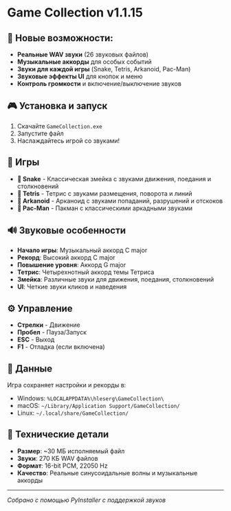 # Game Collection v1.1.15

## 🎵 Новые возможности:
- **Реальные WAV звуки** (26 звуковых файлов)
- **Музыкальные аккорды** для особых событий
- **Звуки для каждой игры** (Snake, Tetris, Arkanoid, Pac-Man)
- **Звуковые эффекты UI** для кнопок и меню
- **Контроль громкости** и включение/выключение звуков

## 🎮 Установка и запуск

1. Скачайте `GameCollection.exe`
2. Запустите файл
3. Наслаждайтесь игрой со звуками!

## 🎯 Игры

- **🐍 Snake** - Классическая змейка с звуками движения, поедания и столкновений
- **🧩 Tetris** - Тетрис с звуками размещения, поворота и линий
- **🎯 Arkanoid** - Арканоид с звуками попаданий, разрушений и отскоков
- **👻 Pac-Man** - Пакман с классическими аркадными звуками

## 🔊 Звуковые особенности

- **Начало игры**: Музыкальный аккорд C major
- **Рекорд**: Высокий аккорд C major
- **Повышение уровня**: Аккорд G major
- **Тетрис**: Четырехнотный аккорд темы Тетриса
- **Змейка**: Различные звуки для движения, поедания, столкновений
- **UI**: Четкие звуки кликов и наведения

## ⚙️ Управление

- **Стрелки** - Движение
- **Пробел** - Пауза/Запуск
- **ESC** - Выход
- **F1** - Отладка (если включена)

## 📁 Данные

Игра сохраняет настройки и рекорды в:
- Windows: `%LOCALAPPDATA%\hleserg\GameCollection\`
- macOS: `~/Library/Application Support/GameCollection/`
- Linux: `~/.local/share/GameCollection/`

## 🔧 Технические детали

- **Размер**: ~30 МБ исполняемый файл
- **Звуки**: 270 КБ WAV файлов
- **Формат**: 16-bit PCM, 22050 Hz
- **Качество**: Реальные синусоидальные волны и музыкальные аккорды

---
*Собрано с помощью PyInstaller с поддержкой звуков*
